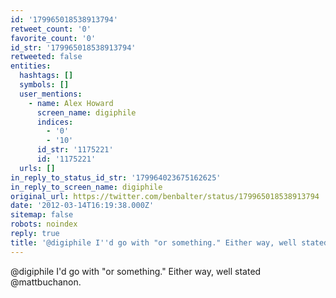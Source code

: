 ```yaml
---
id: '179965018538913794'
retweet_count: '0'
favorite_count: '0'
id_str: '179965018538913794'
retweeted: false
entities:
  hashtags: []
  symbols: []
  user_mentions:
    - name: Alex Howard
      screen_name: digiphile
      indices:
        - '0'
        - '10'
      id_str: '1175221'
      id: '1175221'
  urls: []
in_reply_to_status_id_str: '179964023675162625'
in_reply_to_screen_name: digiphile
original_url: https://twitter.com/benbalter/status/179965018538913794
date: '2012-03-14T16:19:38.000Z'
sitemap: false
robots: noindex
reply: true
title: '@digiphile I''d go with "or something." Either way, well stated @mattbuchanon.'
---
```


@digiphile I'd go with "or something." Either way, well stated @mattbuchanon.